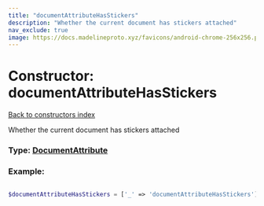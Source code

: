 ```yaml
---
title: "documentAttributeHasStickers"
description: "Whether the current document has stickers attached"
nav_exclude: true
image: https://docs.madelineproto.xyz/favicons/android-chrome-256x256.png
---
```

# Constructor: documentAttributeHasStickers  
[Back to constructors index](/API_docs/constructors/index.html)



Whether the current document has stickers attached




### Type: [DocumentAttribute](/API_docs/types/DocumentAttribute.html)


### Example:

```php

$documentAttributeHasStickers = ['_' => 'documentAttributeHasStickers'];
```  
